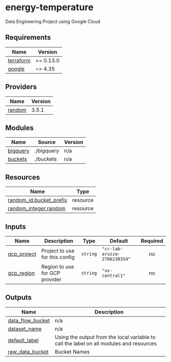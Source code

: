 # energy-temperature
Data Engineering Project using Google Cloud

<!-- BEGIN_TF_DOCS -->
## Requirements

| Name | Version |
|------|---------|
| <a name="requirement_terraform"></a> [terraform](#requirement\_terraform) | >= 0.13.0 |
| <a name="requirement_google"></a> [google](#requirement\_google) | ~> 4.35 |

## Providers

| Name | Version |
|------|---------|
| <a name="provider_random"></a> [random](#provider\_random) | 3.5.1 |

## Modules

| Name | Source | Version |
|------|--------|---------|
| <a name="module_bigquery"></a> [bigquery](#module\_bigquery) | ./bigquery | n/a |
| <a name="module_buckets"></a> [buckets](#module\_buckets) | ./buckets | n/a |

## Resources

| Name | Type |
|------|------|
| [random_id.bucket_prefix](https://registry.terraform.io/providers/hashicorp/random/latest/docs/resources/id) | resource |
| [random_integer.random](https://registry.terraform.io/providers/hashicorp/random/latest/docs/resources/integer) | resource |

## Inputs

| Name | Description | Type | Default | Required |
|------|-------------|------|---------|:--------:|
| <a name="input_gcp_project"></a> [gcp\_project](#input\_gcp\_project) | Project to use for this config | `string` | `"cr-lab-aruzza-2706230354"` | no |
| <a name="input_gcp_region"></a> [gcp\_region](#input\_gcp\_region) | Region to use for GCP provider | `string` | `"us-central1"` | no |

## Outputs

| Name | Description |
|------|-------------|
| <a name="output_data_flow_bucket"></a> [data\_flow\_bucket](#output\_data\_flow\_bucket) | n/a |
| <a name="output_dataset_name"></a> [dataset\_name](#output\_dataset\_name) | n/a |
| <a name="output_default_label"></a> [default\_label](#output\_default\_label) | Using the output from the local variable to call the label on all modules and resources |
| <a name="output_raw_data_bucket"></a> [raw\_data\_bucket](#output\_raw\_data\_bucket) | Bucket Names |
<!-- END_TF_DOCS -->